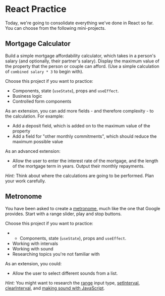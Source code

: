 # React Practice

Today, we're going to consolidate everything we've done in React so far. You can choose from the following mini-projects.

## Mortgage Calculator

Build a simple mortgage affordability calculator, which takes in a person's salary (and optionally, their partner's salary). Display the maximum value of the property that the person or couple can afford. (Use a simple calculation of `combined salary * 3` to begin with).

Choose this project if you want to practice:

- Components, state (`useState`), props and `useEffect`.
- Business logic
- Controlled form components

As an extension, you can add more fields - and therefore complexity - to the calculation. For example:

- Add a deposit field, which is added on to the maximum value of the property
- Add a field for "other monthly commitments", which should reduce the maximum possible value

As an advanced extension:

- Allow the user to enter the interest rate of the mortgage, and the length of the mortgage term in years. Output their monthly repayments.

_*Hint:*_ Think about where the calculations are going to be performed. Plan your work carefully.


## Metronome

You have been asked to create a [metronome](https://www.google.co.uk/search?q=metronome&oq=metronome&aqs=chrome..69i57j0l5.1319j0j1&sourceid=chrome&ie=UTF-8), much like the one that Google provides. Start with a range slider, play and stop buttons.

Choose this project if you want to practice:

- - Components, state (`useState`), props and `useEffect`.
- Working with intervals
- Working with sound
- Researching topics you're not familiar with

As an extension, you could:

- Allow the user to select different sounds from a list.

_*Hint:*_ You might want to research the [range](https://developer.mozilla.org/en-US/docs/Web/HTML/Element/input/range) input type, [setInterval](https://developer.mozilla.org/en-US/docs/Web/API/WindowOrWorkerGlobalScope/setInterval), [clearInterval](https://developer.mozilla.org/en-US/docs/Web/API/WindowOrWorkerGlobalScope/clearInterval), and [making sound with JavaScript](https://stackoverflow.com/a/23395136/22946).
